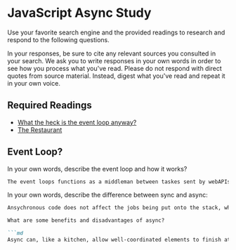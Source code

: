 # JavaScript Async Study

Use your favorite search engine and the provided readings to research and
respond to the following questions.

In your responses, be sure to cite any relevant sources you consulted in your
search. We ask you to write responses in your own words in order to see how you
process what you've read. Please do not respond with direct quotes from source
material. Instead, digest what you've read and repeat it in your own voice.

## Required Readings

-   [What the heck is the event loop anyway?](https://www.youtube.com/watch?v=8aGhZQkoFbQ)
-   [The Restaurant](https://www.codeschool.com/blog/2014/10/30/understanding-node-js/)

## Event Loop?

In your own words, describe the event loop and how it works?

```md
The event loops functions as a middleman between taskes sent by webAPIs, and the stack in javascript.
```

In your own words, describe the difference between sync and async:

```md
Ansychronous code does not affect the jobs being put onto the stack, while synchronous code must wait for the stack to resolve before continuing, which can freeze a page's load. ```

What are some benefits and disadvantages of async?

```md
Async can, like a kitchen, allow well-coordinated elements to finish at the time to provide the best experience. However, it makes the coordination of those elements, especially in regards to promises. ```
